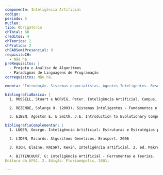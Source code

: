 ```yaml
---
componente: Inteligência Artificial
codigo:  
periodo: 5
nucleo:
tipo: Obrigatório
chTotal: 60 
creditos: 4
chTeorica: 2 
chPratica: 2 
chEADSemiPresencial: 0
requisitoCH:
  - Não há.
preRequisitos: |
  - Projeto e Análise de Algoritmos
  - Paradigmas de Linguagens de Programação
correquisitos: Não há.

ementa: "Introdução. Sistemas especialistas. Agentes Inteligentes. Resolução de problemas por meio de busca. Problema de satisfação de restrição. Linguagens Simbólicas. Esquemas para representação do conhecimento: lógicos, em rede, estruturados, procedurais. Formalismos para a representação de conhecimento incerto. Redes Bayesianas. Conjuntos e lógica Fuzzy. Introdução à Computação Evolucionária. Algoritmos Genéticos. Ajuste de parâmetros em algoritmos genéticos. Projeto."

bibliografiaBasica: |
  1. RUSSELL, Stuart e NORVIG, Peter. Inteligência Artificial. Campus, Rio de Janeiro, 2004.

  2. REZENDE, Solange O. (2003). Sistemas Inteligentes - Fundamentos e aplicações. Barueri, SP. Editora Manole. 2003.

  3. EIBEN, Agoston E. & Smith, J.E. Introduction to Evolutionary Computing. Springer. 2008.

bibliografiaComplementar: |
  1. LUGER, George. Inteligência Artificial: Estruturas e Estratégias para a Solução. Bookman, Porto Alegre, 2004.

  2. LIDEN, Ricardo. Algoritmos Genéticos. Brasport. 2006

  3. RICH, Elaine; KNIGHT, Kevin. Inteligência artificial. 2. ed. Makron Books, São Paulo, 1994.

  4. BITTENCOURT, G: Inteligência Artificial - Ferramentas e Teorias.
Editora da UFSC. 2. Edição. Florianópolis, 2001.

---
```

